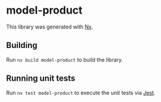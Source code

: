 # model-product

This library was generated with [Nx](https://nx.dev).

## Building

Run `nx build model-product` to build the library.

## Running unit tests

Run `nx test model-product` to execute the unit tests via [Jest](https://jestjs.io).
